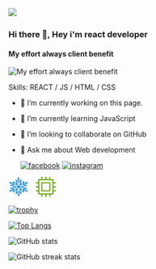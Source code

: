 ![](https://scontent.fcgp17-1.fna.fbcdn.net/v/t39.30808-6/409414653_3666283403637213_1819475541900403033_n.png?_nc_cat=109&ccb=1-7&_nc_sid=783fdb&_nc_eui2=AeHQ-mAxUOmmNjV71exGp5bg2CsiJUCOatnYKyIlQI5q2VFSaah3Q19xBlEpZXoyO_RdNLf7audM65Eu1PYNT87f&_nc_ohc=Sg14QL-AthAAX_z1sf0&_nc_ht=scontent.fcgp17-1.fna&oh=00_AfCCBD4WAuHfPzCJdXxM5YZtyeVmMIW8tAzfSAT4C9VZZg&oe=65790287)

### Hi there 👋, Hey i'm react developer
#### My effort always client benefit 
![My effort always client benefit ](https://scontent.fcgp17-1.fna.fbcdn.net/v/t39.30808-6/409414653_3666283403637213_1819475541900403033_n.png?_nc_cat=109&ccb=1-7&_nc_sid=783fdb&_nc_eui2=AeHQ-mAxUOmmNjV71exGp5bg2CsiJUCOatnYKyIlQI5q2VFSaah3Q19xBlEpZXoyO_RdNLf7audM65Eu1PYNT87f&_nc_ohc=Sg14QL-AthAAX_z1sf0&_nc_ht=scontent.fcgp17-1.fna&oh=00_AfCCBD4WAuHfPzCJdXxM5YZtyeVmMIW8tAzfSAT4C9VZZg&oe=65790287)


Skills:  REACT / JS / HTML / CSS

- 🔭 I’m currently working on this page. 
- 🌱 I’m currently learning JavaScript 
- 👯 I’m looking to collaborate on GitHub 
- 💬 Ask me about Web development 


  [<img src='https://cdn.jsdelivr.net/npm/simple-icons@3.0.1/icons/facebook.svg' alt='facebook' height='40'>](https://www.facebook.com/MR.SAIFULISLAM123)  [<img src='https://cdn.jsdelivr.net/npm/simple-icons@3.0.1/icons/instagram.svg' alt='instagram' height='40'>](https://www.instagram.com/_saifulvai/)  

<a href='https://archiveprogram.github.com/'><img src='https://raw.githubusercontent.com/acervenky/animated-github-badges/master/assets/acbadge.gif' width='40' height='40'></a> <a href='https://docs.github.com/en/developers'><img src='https://raw.githubusercontent.com/acervenky/animated-github-badges/master/assets/devbadge.gif' width='40' height='40'></a> 

[![trophy](https://github-profile-trophy.vercel.app/?username=mrsaiful778)](https://github.com/ryo-ma/github-profile-trophy)

[![Top Langs](https://github-readme-stats.vercel.app/api/top-langs/?username=mrsaiful778)](https://github.com/anuraghazra/github-readme-stats)

![GitHub stats](https://github-readme-stats.vercel.app/api?username=mrsaiful778&show_icons=true&count_private=true)  

![GitHub streak stats](https://streak-stats.demolab.com/?user=mrsaiful778)  

